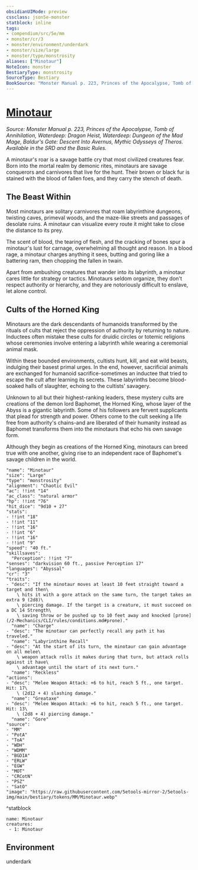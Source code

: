 ```yaml
---
obsidianUIMode: preview
cssclass: json5e-monster
statblock: inline
tags:
- compendium/src/5e/mm
- monster/cr/3
- monster/environment/underdark
- monster/size/large
- monster/type/monstrosity
aliases: ["Minotaur"]
NoteIcon: monster
BestiaryType: monstrosity
SourceType: Bestiary
BookSource: "Monster Manual p. 223, Princes of the Apocalypse, Tomb of Annihilation, Waterdeep: Dragon Heist, Waterdeep: Dungeon of the Mad Mage, Baldur's Gate: Descent Into Avernus, Mythic Odysseys of Theros. Available in the SRD and the Basic Rules."
---
```

# [Minotaur](2-Mechanics/CLI/bestiary/monstrosity/minotaur.md)
*Source: Monster Manual p. 223, Princes of the Apocalypse, Tomb of Annihilation, Waterdeep: Dragon Heist, Waterdeep: Dungeon of the Mad Mage, Baldur's Gate: Descent Into Avernus, Mythic Odysseys of Theros. Available in the SRD and the Basic Rules.*  

A minotaur's roar is a savage battle cry that most civilized creatures fear. Born into the mortal realm by demonic rites, minotaurs are savage conquerors and carnivores that live for the hunt. Their brown or black fur is stained with the blood of fallen foes, and they carry the stench of death.

## The Beast Within

Most minotaurs are solitary carnivores that roam labyrinthine dungeons, twisting caves, primeval woods, and the maze-like streets and passages of desolate ruins. A minotaur can visualize every route it might take to close the distance to its prey.

The scent of blood, the tearing of flesh, and the cracking of bones spur a minotaur's lust for carnage, overwhelming all thought and reason. In a blood rage, a minotaur charges anything it sees, butting and goring like a battering ram, then chopping the fallen in twain.

Apart from ambushing creatures that wander into its labyrinth, a minotaur cares little for strategy or tactics. Minotaurs seldom organize, they don't respect authority or hierarchy, and they are notoriously difficult to enslave, let alone control.

## Cults of the Horned King

Minotaurs are the dark descendants of humanoids transformed by the rituals of cults that reject the oppression of authority by returning to nature. Inductees often mistake these cults for druidic circles or totemic religions whose ceremonies involve entering a labyrinth while wearing a ceremonial animal mask.

Within these bounded environments, cultists hunt, kill, and eat wild beasts, indulging their basest primal urges. In the end, however, sacrificial animals are exchanged for humanoid sacrifice-sometimes an inductee that tried to escape the cult after learning its secrets. These labyrinths become blood-soaked halls of slaughter, echoing to the cultists' savagery.

Unknown to all but their highest-ranking leaders, these mystery cults are creations of the demon lord Baphomet, the Horned King, whose layer of the Abyss is a gigantic labyrinth. Some of his followers are fervent supplicants that plead for strength and power. Others come to the cult seeking a life free from authority's chains-and are liberated of their humanity instead as Baphomet transforms them into the minotaurs that echo his own savage form.

Although they begin as creations of the Horned King, minotaurs can breed true with one another, giving rise to an independent race of Baphomet's savage children in the world.

```statblock
"name": "Minotaur"
"size": "Large"
"type": "monstrosity"
"alignment": "Chaotic Evil"
"ac": !!int "14"
"ac_class": "natural armor"
"hp": !!int "76"
"hit_dice": "9d10 + 27"
"stats":
- !!int "18"
- !!int "11"
- !!int "16"
- !!int "6"
- !!int "16"
- !!int "9"
"speed": "40 ft."
"skillsaves":
  "Perception": !!int "7"
"senses": "darkvision 60 ft., passive Perception 17"
"languages": "Abyssal"
"cr": "3"
"traits":
- "desc": "If the minotaur moves at least 10 feet straight toward a target and then\
    \ hits it with a gore attack on the same turn, the target takes an extra 9 (2d8)\
    \ piercing damage. If the target is a creature, it must succeed on a DC 14 Strength\
    \ saving throw or be pushed up to 10 feet away and knocked [prone](/2-Mechanics/CLI/rules/conditions.md#prone)."
  "name": "Charge"
- "desc": "The minotaur can perfectly recall any path it has traveled."
  "name": "Labyrinthine Recall"
- "desc": "At the start of its turn, the minotaur can gain advantage on all melee\
    \ weapon attack rolls it makes during that turn, but attack rolls against it have\
    \ advantage until the start of its next turn."
  "name": "Reckless"
"actions":
- "desc": "Melee Weapon Attack: +6 to hit, reach 5 ft., one target. Hit: 17\
    \ (2d12 + 4) slashing damage."
  "name": "Greataxe"
- "desc": "Melee Weapon Attack: +6 to hit, reach 5 ft., one target. Hit: 13\
    \ (2d8 + 4) piercing damage."
  "name": "Gore"
"source":
- "MM"
- "PotA"
- "ToA"
- "WDH"
- "WDMM"
- "BGDIA"
- "ERLW"
- "EGW"
- "MOT"
- "CRCotN"
- "PSZ"
- "SatO"
"image": "https://raw.githubusercontent.com/5etools-mirror-2/5etools-img/main/bestiary/tokens/MM/Minotaur.webp"
```
^statblock

```encounter-table
name: Minotaur
creatures:
 - 1: Minotaur
```

## Environment

underdark